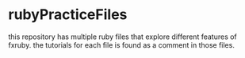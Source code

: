 # rubyPracticeFiles
this repository has multiple ruby files that explore different features of fxruby. the tutorials for each file is found as a comment in those files. 
